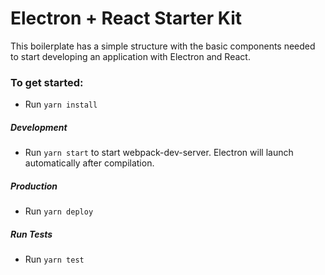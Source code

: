 # Electron + React Starter Kit

This boilerplate has a simple structure with the basic components needed to start developing an application with Electron and React.

### To get started:
* Run `yarn install`

##### Development
* Run `yarn start` to start webpack-dev-server. Electron will launch automatically after compilation.

##### Production
* Run `yarn deploy`

##### Run Tests
* Run `yarn test`
